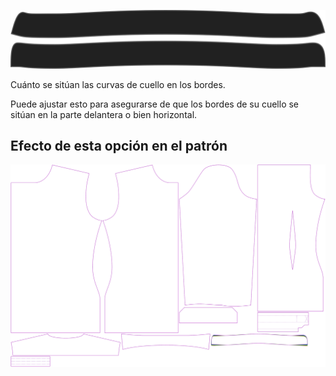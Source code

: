 ![Curva de Collarstand](collarstandcurve.svg)

Cuánto se sitúan las curvas de cuello en los bordes.

<Note>

Puede ajustar esto para asegurarse de que los bordes de su cuello se sitúan en la parte delantera o bien horizontal.

</Note>

## Efecto de esta opción en el patrón
![Esta imagen muestra el efecto de esta opción superponiendo varias variantes que tienen un valor diferente para esta opción](simon_collarstandcurve_sample.svg "Efecto de esta opción en el patrón")